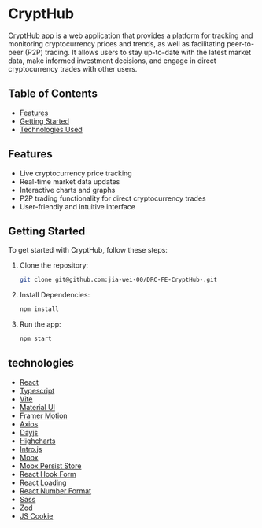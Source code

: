 # CryptHub

[CryptHub app](https://crypthub-app.vercel.app) is a web application that provides a platform for tracking and monitoring cryptocurrency prices and trends, as well as facilitating peer-to-peer (P2P) trading. It allows users to stay up-to-date with the latest market data, make informed investment decisions, and engage in direct cryptocurrency trades with other users.

## Table of Contents

- [Features](#features)
- [Getting Started](#getting-started)
- [Technologies Used](#technologies)

## Features

- Live cryptocurrency price tracking
- Real-time market data updates
- Interactive charts and graphs
- P2P trading functionality for direct cryptocurrency trades
- User-friendly and intuitive interface

## Getting Started

To get started with CryptHub, follow these steps:

1. Clone the repository:

   ```bash
   git clone git@github.com:jia-wei-00/DRC-FE-CryptHub-.git
   ```

2. Install Dependencies:

   ```bash
   npm install
   ```

3. Run the app:

   ```bash
   npm start
   ```

## technologies

- [React](https://react.dev/)
- [Typescript](https://www.typescriptlang.org/)
- [Vite](https://vitejs.dev/)
- [Material UI](https://mui.com/)
- [Framer Motion](https://www.framer.com/motion/)
- [Axios](https://axios-http.com/docs/intro)
- [Dayjs](https://day.js.org/)
- [Highcharts](https://www.highcharts.com/)
- [Intro.js](https://introjs.com/docs)
- [Mobx](https://mobx.js.org/README.html)
- [Mobx Persist Store](https://www.npmjs.com/package/mobx-persist-store)
- [React Hook Form](https://react-hook-form.com/)
- [React Loading](https://www.npmjs.com/package/react-loading)
- [React Number Format](https://s-yadav.github.io/react-number-format/docs/intro/)
- [Sass](https://sass-lang.com/)
- [Zod](https://zod.dev/)
- [JS Cookie](https://github.com/js-cookie/js-cookie#readme)
